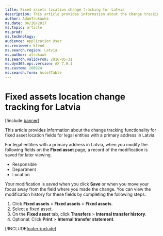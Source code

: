 ```yaml
---
title: Fixed assets location change tracking for Latvia
description: This article provides information about the change tracking functionality for fixed asset location fields for legal entities with a primary address in Latvia.
author: AdamTrukawka
ms.date: 06/20/2017
ms.topic: article
ms.prod: 
ms.technology: 
audience: Application User
ms.reviewer: kfend
ms.search.region: Latvia
ms.author: atrukawk
ms.search.validFrom: 2016-05-31
ms.dyn365.ops.version: AX 7.0.1
ms.custom: 266924
ms.search.form: AssetTable
---
```


# Fixed assets location change tracking for Latvia

[!include [banner](../includes/banner.md)]

This article provides information about the change tracking functionality for fixed asset location fields for legal entities with a primary address in Latvia.

For legal entities with a primary address in Latvia, when you modify the following fields on the **Fixed asset** page, a record of the modification is saved for later viewing.

-   Responsible
-   Department
-   Location

Your modification is saved when you click **Save** or when you move your focus away from the field where you made the change. You can view the modification history for these fields by completing the following steps:

1.  Click **Fixed assets** &gt; **Fixed assets** &gt; **Fixed assets**.
2.  Select a fixed asset.
3.  On the **Fixed asset** tab, click **Transfers** &gt; **Internal transfer history**.
4.  Optional: Click **Print** &gt; **Internal transfer statement**.






[!INCLUDE[footer-include](../../includes/footer-banner.md)]
